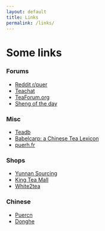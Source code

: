 ```yaml
---
layout: default
title: Links
permalink: /links/
---
```


<style>
ul li a {
    color: var(--fdrx-dark);
    text-decoration: underline;
}
</style>

# Some links

<div class="links-container">

  <div class="link-section">
    <h3>Forums</h3>
    <ul class="links">
      <li><a href="https://www.reddit.com/r/puer/" target="_blank" rel="noopener noreferrer nofollow">Reddit r/puer</a></li>
      <li><a href="https://www.teachat.com/" target="_blank" rel="noopener noreferrer nofollow">Teachat</a></li>
      <li><a href="https://www.teaforum.org/" target="_blank" rel="noopener noreferrer nofollow">TeaForum.org</a></li>
      <li><a href="https://www.badgerandblade.com/forum/threads/sotd-sheng-of-the-day.59712/" target="_blank" rel="noopener noreferrer nofollow">Sheng of the day</a></li>
    </ul>
  </div>

  <div class="link-section">
    <h3>Misc</h3>
    <ul class="links">
      <li><a href="https://teadb.org/" target="_blank" rel="noopener noreferrer nofollow">Teadb</a></li>
      <li><a href="https://babelcarp.org/babelcarp/" target="_blank" rel="noopener noreferrer nofollow">Babelcarp: a Chinese Tea Lexicon</a></li>
      <li><a href="http://www.puerh.fr/" target="_blank" rel="noopener noreferrer nofollow">puerh.fr</a></li>
    </ul>
  </div>

  <div class="link-section">
    <h3>Shops</h3>
    <ul class="links">
      <li><a href="https://yunnansourcing.com/" target="_blank" rel="noopener noreferrer nofollow">Yunnan Sourcing</a></li>
      <li><a href="https://kingteamall.com/" target="_blank" rel="noopener noreferrer nofollow">King Tea Mall</a></li>
      <li><a href="https://white2tea.com/" target="_blank" rel="noopener noreferrer nofollow">White2tea</a></li>
    </ul>
  </div>

  <div class="link-section">
    <h3>Chinese</h3>
    <ul class="links">
      <li><a href="https://www.puercn.com/" target="_blank" rel="noopener noreferrer nofollow">Puercn</a></li>
      <li><a href="https://donghetea.com/" target="_blank" rel="noopener noreferrer nofollow">Donghe</a></li>
    </ul>
  </div>

</div>